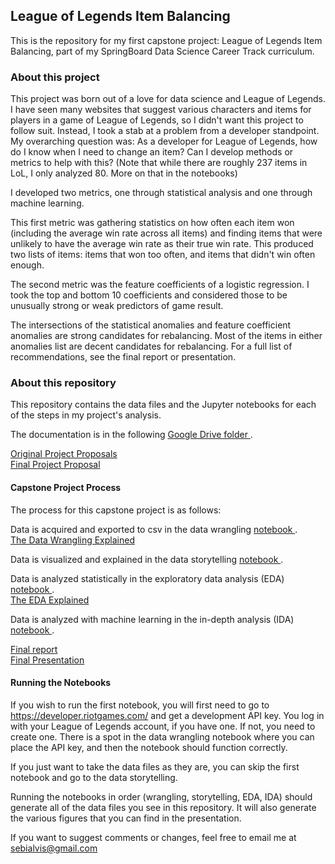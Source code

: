 ## League of Legends Item Balancing
This is the repository for my first capstone project: League of Legends Item Balancing, part of my SpringBoard Data Science Career Track curriculum.

### About this project
This project was born out of a love for data science and League of Legends.
I have seen many websites that suggest various characters and items for players in a game of League of Legends, so I didn't want this project to follow suit. Instead, I took a stab at a problem from a developer standpoint. 
My overarching question was: As a developer for League of Legends, how do I know when I need to change an item? Can I develop methods or metrics to help with this? (Note that while there are roughly 237 items in LoL, I only analyzed 80. More on that in the notebooks)

I developed two metrics, one through statistical analysis and one through machine learning.

This first metric was gathering statistics on how often each item won (including the average win rate across all items) and finding items that were unlikely to have the average win rate as their true win rate. This produced two lists of items: items that won too often, and items that didn't win often enough.

The second metric was the feature coefficients of a logistic regression. I took the top and bottom 10 coefficients and considered those to be unusually strong or weak predictors of game result.

The intersections of the statistical anomalies and feature coefficient anomalies are strong candidates for rebalancing. Most of the items in either anomalies list are decent candidates for rebalancing. For a full list of recommendations, see the final report or presentation.

### About this repository
This repository contains the data files and the Jupyter notebooks for each of the steps in my project's analysis.

The documentation is in the following 
<a href='https://drive.google.com/drive/u/0/folders/1txlu0tMy173O6N7p61SgwsUZjI-_ApZK'>
  Google Drive folder
</a>.

<a href='https://docs.google.com/document/d/1VuyZARXjh_g1gKjVY1xix4kJ32gM3IULC4Q9lpZzl6U/edit?usp=sharing'>
  Original Project Proposals
</a>
<br>
<a href='https://docs.google.com/document/d/1UpmTvFLnK358bkCElF-5BBpu8rGkTa4aa47KeYMUc3k/edit?usp=sharing'>
  Final Project Proposal
</a>

#### Capstone Project Process

The process for this capstone project is as follows:

Data is acquired and exported to csv in the data wrangling 
<a href='https://github.com/salvis2/SpringboardAlvis/blob/master/capstone_project_1/notebooks/capstone_project_1_data_wrangling_test.ipynb'>
  notebook
</a>.<br>
<a href='https://docs.google.com/document/d/1ZEtG8J5OLgc7ZrKy63zEYGR_Sx5nVMUxgOtI1KCwl-M/edit?usp=sharing'>
  The Data Wrangling Explained
</a>

Data is visualized and explained in the data storytelling 
<a href='https://github.com/salvis2/SpringboardAlvis/blob/master/capstone_project_1/notebooks/capstone_project_1_data_storytelling.ipynb'>
  notebook
</a>.

Data is analyzed statistically in the exploratory data analysis (EDA) 
<a href='https://github.com/salvis2/SpringboardAlvis/blob/master/capstone_project_1/notebooks/capstone_project_1_EDA.ipynb'>
  notebook
</a>.<br>
<a href='https://github.com/salvis2/SpringboardAlvis/blob/master/capstone_project_1/notebooks/capstone_project_1_eda_report.pdf'>
  The EDA Explained
</a>

Data is analyzed with machine learning in the in-depth analysis (IDA) 
<a href='https://github.com/salvis2/SpringboardAlvis/blob/master/capstone_project_1/notebooks/capstone_project_1_ida.ipynb'>
  notebook
</a>.
  

<a href='https://github.com/salvis2/SpringboardAlvis/blob/master/capstone_project_1/reports/capstone_project_1_final_report.pdf'>
  Final report
</a>
<br>
<a href='https://github.com/salvis2/SpringboardAlvis/blob/master/capstone_project_1/reports/capstone_project_1_presentation.pdf'>
  Final Presentation
</a>

#### Running the Notebooks

If you wish to run the first notebook, you will first need to go to https://developer.riotgames.com/ and get a development API key. You log in with your League of Legends account, if you have one. If not, you need to create one. There is a spot in the data wrangling notebook where you can place the API key, and then the notebook should function correctly.

If you just want to take the data files as they are, you can skip the first notebook and go to the data storytelling.

Running the notebooks in order (wrangling, storytelling, EDA, IDA) should generate all of the data files you see in this repository. It will also generate the various figures that you can find in the presentation.

If you want to suggest comments or changes, feel free to email me at sebialvis@gmail.com
